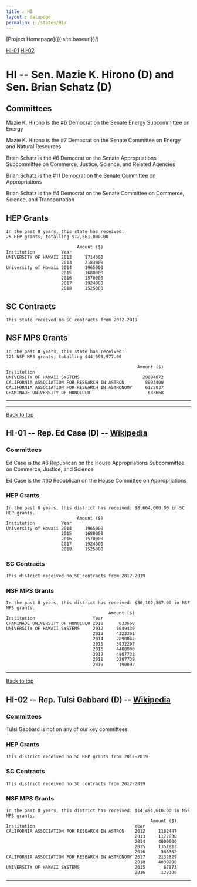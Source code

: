 ```yaml
---
title : HI
layout : datapage
permalink : /states/HI/
---
```

<a name="top"></a>
[Project Homepage]({{ site.baseurl}}/)


[HI-01](#HI-01)  [HI-02](#HI-02)  

# HI -- Sen. Mazie K. Hirono (D) and  Sen. Brian Schatz (D)
## Committees
Mazie K. Hirono is the #6 Democrat on the Senate Energy Subcommittee on Energy 

Mazie K. Hirono is the #7 Democrat on the Senate Committee on Energy and Natural Resources 

Brian Schatz is the #6 Democrat on the Senate Appropriations Subcommittee on Commerce, Justice, Science, and Related Agencies 

Brian Schatz is the #11 Democrat on the Senate Committee on Appropriations 

Brian Schatz is the #4 Democrat on the Senate Committee on Commerce, Science, and Transportation 

## HEP Grants
```
In the past 8 years, this state has received:
25 HEP grants, totalling $12,561,000.00
 
                           Amount ($)
Institution          Year            
UNIVERSITY OF HAWAII 2012     1714000
                     2013     2183000
University of Hawaii 2014     1965000
                     2015     1680000
                     2016     1570000
                     2017     1924000
                     2018     1525000
```
## SC Contracts
```
This state received no SC contracts from 2012-2019
```
## NSF MPS Grants
```
In the past 8 years, this state has received:
121 NSF MPS grants, totalling $44,593,977.00
 
                                                  Amount ($)
Institution                                                 
UNIVERSITY OF HAWAII SYSTEMS                        29694872
CALIFORNIA ASSOCIATION FOR RESEARCH IN ASTRON        8093400
CALIFORNIA ASSOCIATION FOR RESEARCH IN ASTRONOMY     6172037
CHAMINADE UNIVERSITY OF HONOLULU                      633668
```
---
---
<a name="HI-01"></a>
[Back to top](#top)
## HI-01 -- Rep. Ed Case (D) -- [Wikipedia](https://en.wikipedia.org/wiki/HI-01)
### Committees
Ed Case is the #6 Republican on the House Appropriations Subcommittee on Commerce, Justice, and Science 

Ed Case is the #30 Republican on the House Committee on Appropriations 

### HEP Grants
```
In the past 8 years, this district has received: $8,664,000.00 in SC HEP grants.
                           Amount ($)
Institution          Year            
University of Hawaii 2014     1965000
                     2015     1680000
                     2016     1570000
                     2017     1924000
                     2018     1525000
```
### SC Contracts
```
This district received no SC contracts from 2012-2019
```
### NSF MPS Grants
```
In the past 8 years, this district has received: $30,102,367.00 in NSF MPS grants.
                                       Amount ($)
Institution                      Year            
CHAMINADE UNIVERSITY OF HONOLULU 2018      633668
UNIVERSITY OF HAWAII SYSTEMS     2012     5649430
                                 2013     4223361
                                 2014     2890047
                                 2015     3932297
                                 2016     4488000
                                 2017     4807733
                                 2018     3287739
                                 2019      190092
```
---
<a name="HI-02"></a>
[Back to top](#top)
## HI-02 -- Rep. Tulsi Gabbard (D) -- [Wikipedia](https://en.wikipedia.org/wiki/HI-02)
### Committees
Tulsi Gabbard is not on any of our key committees 

### HEP Grants
```
This district received no SC HEP grants from 2012-2019
```
### SC Contracts
```
This district received no SC contracts from 2012-2019
```
### NSF MPS Grants
```
In the past 8 years, this district has received: $14,491,610.00 in NSF MPS grants.
                                                       Amount ($)
Institution                                      Year            
CALIFORNIA ASSOCIATION FOR RESEARCH IN ASTRON    2012     1182447
                                                 2013     1172838
                                                 2014     4000000
                                                 2015     1351813
                                                 2016      386302
CALIFORNIA ASSOCIATION FOR RESEARCH IN ASTRONOMY 2017     2132829
                                                 2018     4039208
UNIVERSITY OF HAWAII SYSTEMS                     2015       87873
                                                 2016      138300
```
---
